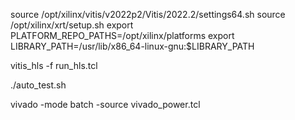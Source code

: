 source /opt/xilinx/vitis/v2022p2/Vitis/2022.2/settings64.sh
source /opt/xilinx/xrt/setup.sh
export PLATFORM_REPO_PATHS=/opt/xilinx/platforms
export LIBRARY_PATH=/usr/lib/x86_64-linux-gnu:$LIBRARY_PATH

vitis_hls -f run_hls.tcl

./auto_test.sh

vivado -mode batch -source vivado_power.tcl
